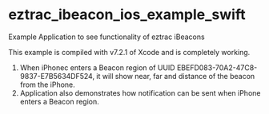 # eztrac_ibeacon_ios_example_swift
Example Application to see functionality of eztrac iBeacons

This example is compiled with v7.2.1 of Xcode and is completely working.
1) When iPhonec enters a Beacon region of UUID EBEFD083-70A2-47C8-9837-E7B5634DF524,
it will show near, far and distance of the beacon from the iPhone.
2) Application also demonstrates how notification can be sent when iPhone enters
a Beacon region.
